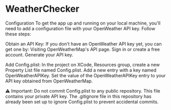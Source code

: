 # WeatherChecker
Configuration
To get the app up and running on your local machine, you'll need to add a configuration file with your OpenWeather API key. Follow these steps:

Obtain an API Key:
If you don't have an OpenWeather API key yet, you can get one by:
Visiting OpenWeatherMap's API page.
Sign in or create a free account.
Generate your API key.

Add Config.plist:
In the project on XCode, Resources group, create a new Property List file named Config.plist.
Add a new entry with a key named OpenWeatherAPIKey.
Set the value of the OpenWeatherAPIKey entry to your API key obtained from OpenWeatherMap.

⚠️ Important: Do not commit Config.plist to any public repository. This file contains your private API key. The .gitignore file in this repository has already been set up to ignore Config.plist to prevent accidental commits.
